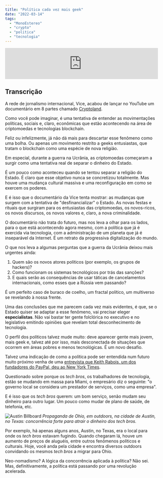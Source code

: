 ```yaml
---
title: "Política cada vez mais geek"
date: "2022-03-14"
tags: 
  - "MonoEstereo"
  - "crypto"
  - "politica"
  - "tecnologia"
---
```


<iframe src="https://anchor.fm/monoestereo/embed/episodes/Poltica-cada-vez-mais-geek-e1fn0de" height="102px" width="100%" frameborder="0" scrolling="no"></iframe>

## Transcrição

A rede de jornalismo internacional, Vice, acabou de lançar no YouTube um documentário em 8 partes chamado [Cryptoland](https://www.youtube.com/playlist?list=PLTlJK3kwZIbRB_fgZhKA6IXrJOMrVgT9S).

Como você pode imaginar, é uma tentativa de entender as movimentações políticas, sociais e, claro, econômicas que estão acontecendo na área de criptomoedas e tecnologias blockchain.

Feliz ou infelizmente, já não dá mais para descartar esse fenômeno como uma bolha. Ou apenas um movimento restrito a geeks entusiastas, que tratam o blockchain como uma espécie de nova religião.

Em especial, durante a guerra na Ucrânia, as criptomoedas começaram a surgir como uma tentativa real de separar o dinheiro do Estado.

É um pouco como aconteceu quando se tentou separar a religião do Estado. É claro que esse objetivo nunca se concretizou totalmente. Mas houve uma mudança cultural massiva e uma reconfiguração em como se exercem os poderes.

E é isso que o documentário da Vice tenta mostrar: as mudanças que surgem com a tentativa de "desfinancializar" o Estado. As novas festas e rituais que surgiram para os entusiastas das criptomoedas, os novos-ricos, os novos discursos, os novos valores e, claro, a nova criminalidade.

O documentário não trata do futuro, mas nos leva a olhar para os lados, para o que está acontecendo agora mesmo, com a política que já é exercida via tecnologia, com a administração de um planeta que já é inseparável da Internet. É um retrato da progressiva digitalização do mundo.

O que nos leva a algumas perguntas que a guerra da Ucrânia deixou mais urgentes ainda:

1. Quem são os novos atores políticos (por exemplo, os grupos de hackers)?
2. Como funcionam os sistemas tecnológicos por trás das sanções?
3. E quais serão as consequências de usar táticas de cancelamentos internacionais, como esses que a Rússia vem passando?

É um perfeito caso de buraco de coelho, um fractal político, um multiverso se revelando à nossa frente.

Uma das conclusões que me parecem cada vez mais evidentes, é que, se o Estado quiser se adaptar a esse fenômeno, vai precisar eleger **especialistas**. Não vai bastar ter gente folclórica no executivo e no legislativo emitindo opiniões que revelam total desconhecimento de tecnologia.

O perfil dos políticos talvez mude muito: deve aparecer gente mais jovem, mais geek e, talvez até por isso, mais desconectada de situações que ocorrem em áreas pobres e menos tecnológicas. É um novo desafio.

Talvez uma indicação de como a política pode ser entendida num futuro muito próximo venha de uma [entrevista que Keith Rabois, um dos fundadores do PayPal, deu ao New York Times](https://www.nytimes.com/2022/02/17/opinion/sway-kara-swisher-keith-rabois.html).

Questionado sobre porque os _tech bros_, os trabalhadores de tecnologia, estão se mudando em massa para Miami, o empresário diz o seguinte: "o governo local se considera um prestador de serviços, como uma empresa".

E é isso que os _tech bros_ querem: um bom serviço, senão mudam seu dinheiro para outro lugar. Um pouco como mudar de plano de saúde, de telefonia, etc.

![Austin Billboard](https://eduf.me/wp-content/uploads/2022/03/ohio_billboard_austin.webp) _Propaganda de Ohio, em outdoors, na cidade de Austin, no Texas: concorrência forte para atrair o dinheiro dos tech bros._

Por exemplo, há apenas alguns anos, Austin, no Texas, era o local para onde os _tech bros_ estavam fugindo. Quando chegaram lá, houve um aumento de preços de aluguéis, entre outros fenômenos políticos e culturais. Hoje, você anda pela cidade e encontra diversos outdoors convidando os mesmos _tech bros_ a migrar para Ohio.

Neo-nomadismo? A lógica da concorrência aplicada à política? Não sei. Mas, definitivamente, a política está passando por uma revolução acelerada.
